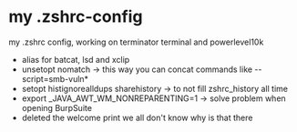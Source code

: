 # my .zshrc-config
my .zshrc config, working on terminator terminal and powerlevel10k

- alias for batcat, lsd and xclip
- unsetopt nomatch -> this way you can concat commands like --script=smb-vuln*
- setopt histignorealldups sharehistory -> to not fill zshrc_history all time
- export _JAVA_AWT_WM_NONREPARENTING=1 -> solve problem when opening BurpSuite
- deleted the welcome print we all don't know why is that there 
